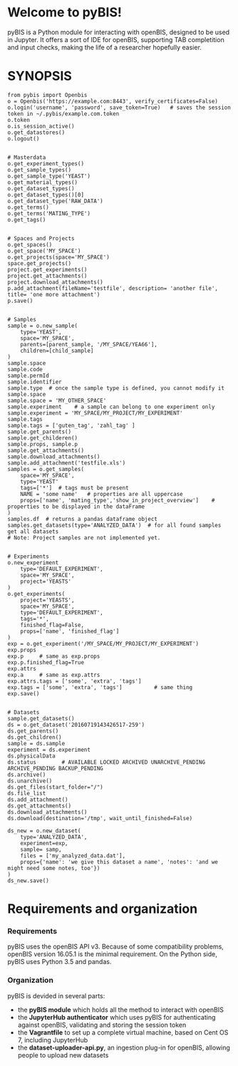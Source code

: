 # Welcome to pyBIS!
pyBIS is a Python module for interacting with openBIS, designed to be used in Jupyter. It offers a sort of IDE for openBIS, supporting TAB completition and input checks, making the life of a researcher hopefully easier.


# SYNOPSIS

```
from pybis import Openbis
o = Openbis('https://example.com:8443', verify_certificates=False)
o.login('username', 'password', save_token=True)   # saves the session token in ~/.pybis/example.com.token
o.token
o.is_session_active()
o.get_datastores()
o.logout()


# Masterdata
o.get_experiment_types()
o.get_sample_types()
o.get_sample_type('YEAST')
o.get_material_types()
o.get_dataset_types()
o.get_dataset_types()[0]
o.get_dataset_type('RAW_DATA')
o.get_terms()
o.get_terms('MATING_TYPE')
o.get_tags()


# Spaces and Projects
o.get_spaces()
o.get_space('MY_SPACE')
o.get_projects(space='MY_SPACE')
space.get_projects()
project.get_experiments()
project.get_attachments()
project.download_attachments()
p.add_attachment(fileName='testfile', description= 'another file', title= 'one more attachment')
p.save()


# Samples
sample = o.new_sample(
    type='YEAST', 
    space='MY_SPACE', 
    parents=[parent_sample, '/MY_SPACE/YEA66'], 
    children=[child_sample]
)
sample.space
sample.code
sample.permId
sample.identifier
sample.type  # once the sample type is defined, you cannot modify it
sample.space
sample.space = 'MY_OTHER_SPACE'
sample.experiment    # a sample can belong to one experiment only
sample.experiment = 'MY_SPACE/MY_PROJECT/MY_EXPERIMENT'
sample.tags
sample.tags = ['guten_tag', 'zahl_tag' ]
sample.get_parents()
sample.get_childeren()
sample.props, sample.p
sample.get_attachments()
sample.download_attachments()
sample.add_attachment('testfile.xls')
samples = o.get_samples(
    space='MY_SPACE',
    type='YEAST'
    tags=['*']  # tags must be present
    NAME = 'some name'   # properties are all uppercase
    props=['name', 'mating_type','show_in_project_overview']    # properties to be displayed in the dataFrame
)
samples.df  # returns a pandas dataframe object
samples.get_datasets(type='ANALYZED_DATA')  # for all found samples get all datasets
# Note: Project samples are not implemented yet.


# Experiments
o.new_experiment
    type='DEFAULT_EXPERIMENT',
    space='MY_SPACE',
    project='YEASTS'
)
o.get_experiments(
    project='YEASTS',
    space='MY_SPACE', 
    type='DEFAULT_EXPERIMENT',
    tags='*', 
    finished_flag=False,
    props=['name', 'finished_flag']
)
exp = o.get_experiment('/MY_SPACE/MY_PROJECT/MY_EXPERIMENT')
exp.props
exp.p     # same as exp.props
exp.p.finished_flag=True
exp.attrs
exp.a     # same as exp.attrs
exp.attrs.tags = ['some', 'extra', 'tags']
exp.tags = ['some', 'extra', 'tags']          # same thing
exp.save()


# Datasets
sample.get_datasets()
ds = o.get_dataset('20160719143426517-259')
ds.get_parents()
ds.get_children()
sample = ds.sample
experiment = ds.experiment
ds.physicalData
ds.status        # AVAILABLE LOCKED ARCHIVED UNARCHIVE_PENDING ARCHIVE_PENDING BACKUP_PENDING
ds.archive()
ds.unarchive()
ds.get_files(start_folder="/")
ds.file_list
ds.add_attachment()
ds.get_attachments()
ds.download_attachments()
ds.download(destination='/tmp', wait_until_finished=False)

ds_new = o.new_dataset(
    type='ANALYZED_DATA', 
    experiment=exp, 
    sample= samp,
    files = ['my_analyzed_data.dat'], 
    props={'name': 'we give this dataset a name', 'notes': 'and we might need some notes, too'})
)
ds_new.save()

```

# Requirements and organization

### Requirements
pyBIS uses the openBIS API v3. Because of some compatibility problems, openBIS version 16.05.1 is the minimal requirement. On the Python side, pyBIS uses Python 3.5 and pandas.

### Organization
pyBIS is devided in several parts:

- the **pyBIS module** which holds all the method to interact with openBIS
- the **JupyterHub authenticator** which uses pyBIS for authenticating against openBIS, validating and storing the session token
- the **Vagrantfile** to set up a complete virtual machine, based on Cent OS 7, including JupyterHub
- the **dataset-uploader-api.py**, an ingestion plug-in for openBIS, allowing people to upload new datasets
